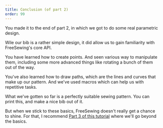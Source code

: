 ```yaml
---
title: Conclusion (of part 2)
order: 99
---
```


You made it to the end of part 2, in which we got to do some real parametric design.

Wile our bib is a rather simple design, it did allow us to gain familiarity with FreeSewing's core API.

You have learned how to create points. And seen various way to manipulate them,
including some more advanced things like rotating a bunch of them out of the
way.

You've also learned how to draw paths, which are the lines and curves that make up our pattern.
And we've used macros which can help us with repetitive tasks.

What we've gotten so far is a perfectly suitable sewing pattern. You can print this, 
and make a nice bib out of it.

But when we stick to these basics, FreeSewing doesn't really get a chance to shine.
For that, I recommend [Part 3 of this tutorial](/tutorials/pattern-design/part3) where
we'll go beyond the basics.
